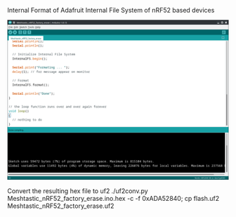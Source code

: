 
Internal Format of Adafruit Internal File System of nRF52 based devices

![Screenshot_20220506_225929](Screenshot_20220506_225929.png)




Convert the resulting hex file to uf2
./uf2conv.py Meshtastic_nRF52_factory_erase.ino.hex -c -f 0xADA52840; cp flash.uf2 Meshtastic_nRF52_factory_erase.uf2
